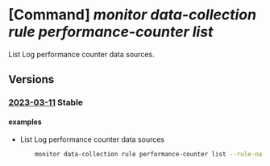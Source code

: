 # [Command] _monitor data-collection rule performance-counter list_

List Log performance counter data sources.

## Versions

### [2023-03-11](/Resources/mgmt-plane/L3N1YnNjcmlwdGlvbnMve30vcmVzb3VyY2Vncm91cHMve30vcHJvdmlkZXJzL21pY3Jvc29mdC5pbnNpZ2h0cy9kYXRhY29sbGVjdGlvbnJ1bGVzL3t9/2023-03-11.xml) **Stable**

<!-- mgmt-plane /subscriptions/{}/resourcegroups/{}/providers/microsoft.insights/datacollectionrules/{} 2023-03-11 properties.dataSources.performanceCounters -->

#### examples

- List Log performance counter data sources
    ```bash
        monitor data-collection rule performance-counter list --rule-name myCollectionRule --resource-group myResourceGroup
    ```
